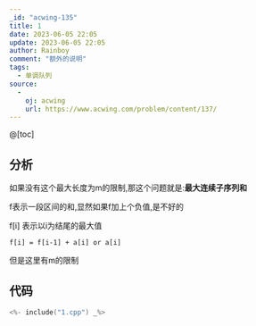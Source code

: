 ```yaml
---
_id: "acwing-135"
title: 1
date: 2023-06-05 22:05
update: 2023-06-05 22:05
author: Rainboy
comment: "额外的说明"
tags:
  - 单调队列
source: 
  - 
    oj: acwing
    url: https://www.acwing.com/problem/content/137/
---
```



@[toc]
## 分析


如果没有这个最大长度为m的限制,那这个问题就是:**最大连续子序列和**

f表示一段区间的和,显然如果f加上个负值,是不好的

f[i] 表示以i为结尾的最大值


```
f[i] = f[i-1] + a[i] or a[i]
```

但是这里有m的限制


## 代码

```c
<%- include("1.cpp") _%>
```

